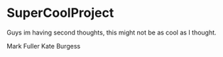 # SuperCoolProject

Guys im having second thoughts, this might not be as cool as I thought.

Mark Fuller
Kate Burgess